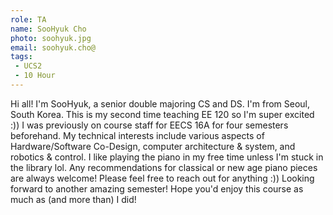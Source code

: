 ```yaml
---
role: TA
name: SooHyuk Cho
photo: soohyuk.jpg
email: soohyuk.cho@
tags:
 - UCS2
 - 10 Hour
---
```

Hi all! I'm SooHyuk, a senior double majoring CS and DS. I'm from Seoul, South Korea. This is my second time teaching EE 120 so I'm super excited :)) I was previously on course staff for EECS 16A for four semesters beforehand. My technical interests include various aspects of Hardware/Software Co-Design, computer architecture & system, and robotics & control. I like playing the piano in my free time unless I'm stuck in the library lol. Any recommendations for classical or new age piano pieces are always welcome! Please feel free to reach out for anything :)) Looking forward to another amazing semester! Hope you'd enjoy this course as much as (and more than) I did!